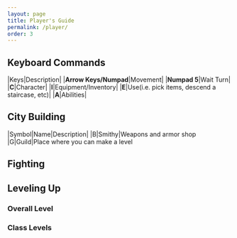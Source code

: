 ```yaml
---
layout: page
title: Player's Guide
permalink: /player/
order: 3
---
```


## Keyboard Commands

|Keys|Description|
|**Arrow Keys/Numpad**|Movement|
|**Numpad 5**|Wait Turn|
|**C**|Character|
|**I**|Equipment/Inventory|
|**E**|Use(i.e. pick items, descend a staircase, etc)|
|**A**|Abilities|

## City Building
|Symbol|Name|Description|
|B|Smithy|Weapons and armor shop
|G|Guild|Place where you can make a level

## Fighting

## Leveling Up
### Overall Level
### Class Levels


